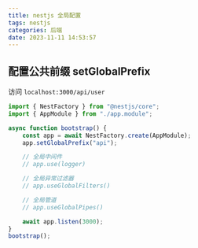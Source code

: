 ```yaml
---
title: nestjs 全局配置
tags: nestjs
categories: 后端
date: 2023-11-11 14:53:57
---
```

<meta name="referrer" content="no-referrer"/>

## 配置公共前缀 setGlobalPrefix

访问 `localhost:3000/api/user`

```ts
import { NestFactory } from "@nestjs/core";
import { AppModule } from "./app.module";

async function bootstrap() {
    const app = await NestFactory.create(AppModule);
    app.setGlobalPrefix("api");

    // 全局中间件
    // app.use(logger)

    // 全局异常过滤器
    // app.useGlobalFilters()

    // 全局管道
    // app.useGlobalPipes()

    await app.listen(3000);
}
bootstrap();
```